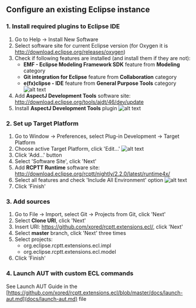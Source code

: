 ## Configure an existing Eclipse instance

### 1. Install required plugins to Eclipse IDE

1. Go to Help \-> Install New Software
2. Select software site for current Eclipse version (for Oxygen it is http://download.eclipse.org/releases/oxygen)
3. Check if following features are installed (and install them if they are not):
    * **EMF - Eclipse Modeling Framework SDK** feature from **Modeling** category
    * **Git integration for Eclipse** feature from **Collaboration** category
    * **e(fx)clipse - IDE** feature from **General Purpose Tools** category
![alt text](https://github.com/xored/rcptt.extensions.ecl/raw/master/docs/images/oxygen-features.png)
4. Add **AspectJ Development Tools** software site: http://download.eclipse.org/tools/ajdt/46/dev/update
5. Install **AspectJ Development Tools** plugin
![alt text](https://github.com/xored/rcptt.extensions.ecl/raw/master/docs/images/aspectj-feature.png)

### 2. Set up Target Platform

1. Go to Window \-> Preferences, select Plug-in Development \-> Target Platform
2. Choose active Target Platform, click 'Edit...'
![alt text](https://github.com/xored/rcptt.extensions.ecl/raw/master/docs/images/target-platform.png)
3. Click 'Add...' button
4. Select 'Software Site', click 'Next'
5. Add **RCPTT Runtime** software site: http://download.eclipse.org/rcptt/nightly/2.2.0/latest/runtime4x/
6. Select all features and check 'Include All Environment' option
![alt text](https://github.com/xored/rcptt.extensions.ecl/raw/master/docs/images/rcptt-runtime.png)
7. Click 'Finish'

### 3. Add sources

1. Go to File \-> Import, select Git \-> Projects from Git, click 'Next'
2. Select **Clone URI**, click 'Next'
3. Insert URI: https://github.com/xored/rcptt.extensions.ecl/, click 'Next'
4. Select **master** branch, click 'Next' three times
5. Select projects:
    * org.eclipse.rcptt.extensions.ecl.impl
    * org.eclipse.rcptt.extensions.ecl.model
6. Click 'Finish'

### 4. Launch AUT with custom ECL commands

See Launch AUT Guide in the [https://github.com/xored/rcptt.extensions.ecl/blob/master/docs/launch-aut.md](docs/launch-aut.md) file
